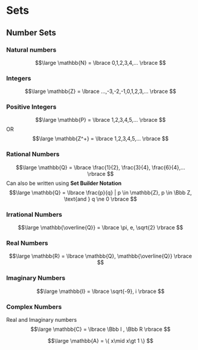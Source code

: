 # Sets

## Number Sets
### Natural numbers
$$\large
\mathbb{N} = \lbrace 0,1,2,3,4,... \rbrace
$$
### Integers
$$\large
\mathbb{Z} = \lbrace ...,-3,-2,-1,0,1,2,3,... \rbrace
$$
### Positive Integers
$$\large
\mathbb{P} = \lbrace 1,2,3,4,5,... \rbrace
$$
OR
$$\large
\mathbb{Z^+} = \lbrace 1,2,3,4,5,... \rbrace
$$

### Rational Numbers
$$\large
\mathbb{Q} = \lbrace \frac{1}{2}, \frac{3}{4}, \frac{6}{4},... \rbrace
$$
Can also be written using __Set Builder Notation__
$$\large
\mathbb{Q} = \lbrace \frac{p}{q} | p \in \mathbb{Z}, p \in \Bbb Z, \text{and } q \ne 0 \rbrace
$$

### Irrational Numbers
$$\large
\mathbb{\overline{Q}} = \lbrace \pi, e, \sqrt{2} \rbrace
$$

### Real Numbers
$$\large
\mathbb{R} = \lbrace \mathbb{Q},  \mathbb{\overline{Q}} \rbrace
$$
### Imaginary Numbers
$$\large
\mathbb{I} = \lbrace \sqrt{-9}, i \rbrace
$$
### Complex Numbers
Real and Imaginary numbers
$$\large
\mathbb{C} = \lbrace \Bbb I , \Bbb R \rbrace
$$

$$\large
\mathbb{A} = \{ x\mid x\gt 1 \}
$$
